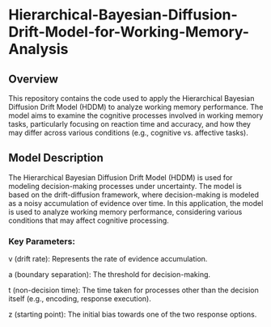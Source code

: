 # Hierarchical-Bayesian-Diffusion-Drift-Model-for-Working-Memory-Analysis

## Overview
This repository contains the code used to apply the Hierarchical Bayesian Diffusion Drift Model (HDDM) to analyze working memory performance. The model aims to examine the cognitive processes involved in working memory tasks, particularly focusing on reaction time and accuracy, and how they may differ across various conditions (e.g., cognitive vs. affective tasks).

## Model Description
The Hierarchical Bayesian Diffusion Drift Model (HDDM) is used for modeling decision-making processes under uncertainty. The model is based on the drift-diffusion framework, where decision-making is modeled as a noisy accumulation of evidence over time. In this application, the model is used to analyze working memory performance, considering various conditions that may affect cognitive processing.

### Key Parameters:
v (drift rate): Represents the rate of evidence accumulation.

a (boundary separation): The threshold for decision-making.

t (non-decision time): The time taken for processes other than the decision itself (e.g., encoding, response execution).

z (starting point): The initial bias towards one of the two response options.
